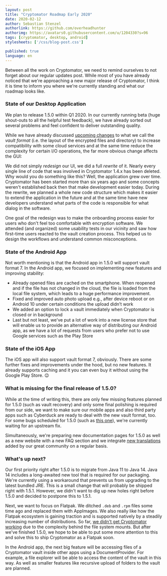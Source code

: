 ```yaml
---
layout: post
title: "Cryptomator Roadmap Early 2020"
date: 2020-02-12
author: Sebastian Stenzel
authorlink: https://github.com/overheadhunter
authorimg: https://avatars0.githubusercontent.com/u/1204330?s=96
tags: [cryptomator, desktop, android]
stylesheets: ['/css/blog-post.css']

published: true
language: en
---
```

Between all the work on Cryptomator, we need to remind ourselves to not forget about our regular updates post. While most of you have already noticed that we're approaching a new major release of Cryptomator, I think it is time to inform you where we're currently standing and what our roadmap looks like.


### State of our Desktop Application
We plan to release 1.5.0 within Q1 2020. In our currently running beta (huge shout-outs to all the helpful test feedback), we have already sorted out several problems and feel confident to deliver outstanding quality.
 
While we have already discussed [upcoming changes](https://community.cryptomator.org/t/handling-of-long-filenames-in-cryptomator-1-5-0/4191?u=overheadhunter) to what we call the _vault format_ (i.e. the layout of the encrypted files and directory) to increase compatibility with some cloud services and at the same time reduce the complexity for certain I/O operations, the far more obvious change affects the GUI:
 
We did not simply _redesign_ our UI, we did a full _rewrite_ of it. Nearly every single line of code that was involved in Cryptomator 1.4.x has been deleted. Why would you do something like this? Well, the application grew over time. Cryptomator has been started more than six years ago and some concepts weren't established back then that make development easier today. During the rewrite, we planned a whole new code structure which makes it easier to extend the application in the future and at the same time have new developers understand what parts of the code is responsible for what dialog in the software.
 
One goal of the redesign was to make the onboarding process easier for users who don't feel too comfortable with encryption software. We attended (and organized) some usability tests in our vicinity and saw how first-time users reacted to the vault creation process. This helped us to design the workflows and understand common misconceptions.


### State of the Android App
Not worth mentioning is that the Android app in 1.5.0 will support vault format 7. In the Android app, we focused on implementing new features and improving stability:
* Already opened files are cached on the smartphone. When reopened and if the file has not changed in the cloud, the file is loaded from the local file system, which leads to a huge performance improvement.
* Fixed and improved auto photo upload e.g., after device reboot or on Android 10 under certain conditions the upload didn’t work
* We added an option to lock a vault immediately when Cryptomator is closed or in background
* Last but not least, we've put a lot of work into a new license store that will enable us to provide an alternative way of distributing our Android app, as we have a lot of requests from users who prefer not to use Google services such as the Play Store


### State of the iOS App
The iOS app will also support vault format 7, obviously. There are some further fixes and improvements under the hood, but no new features. It already supports caching and it you can even buy it without using the Google Play Store. :wink:

### What is missing for the final release of 1.5.0?
While at the time of writing this, there are only few missing features planned for 1.5.0 (such as vault recovery) and only some final polishing is required from our side, we want to make sure our mobile apps and also third party apps such as Cyberduck are ready to deal with the new vault format, too. For some bugs scheduled for 1.5.0 (such as [this one](https://github.com/cryptomator/cryptomator/issues/986)), we're currently waiting for an upstream fix.
 
Simultaneously, we're preparing new documentation pages for 1.5.0 as well as a new website with a new FAQ section and we integrate [new translations](https://community.cryptomator.org/t/localization-of-cryptomator-1-5-0/4269?u=overheadhunter) added by our great community on a regular basis. 

### What's up next?
Our first priority right after 1.5.0 is to migrate from Java 11 to Java 14. Java 14 includes a long-awaited new tool that is required for our packaging. We're currently using a workaround that prevents us from upgrading to the latest bundled JRE. This is a small change that will probably be shipped right with 1.5.1. However, we didn't want to dig up new holes right before 1.5.0 and decided to postpone this to 1.5.1.
 
Next, we want to focus on Flatpak. We ditched `.deb` and `.rpm` files some time ago and replaced them with AppImages. We also really like how the Flatpak ecosystem is gaining traction and is supported natively by a steadily increasing number of distributions. So far, [we didn't get Cryptomator working](https://github.com/cryptomator/cryptomator/issues/729) due to the complexity behind the file system mounts. But after we've finished 1.5.0, we hope to be able to put some more attention to this and solve this to ship Cryptomator as a Flatpak soon.

In the Android app, the next big feature will be accessing files of a Cryptomator vault inside other apps using a DocumentProvider. For example, a file explorer will be able to access the content of the vault in this way. As well as smaller features like recursive upload of folders to the vault are planned.
